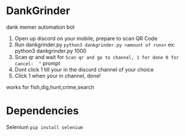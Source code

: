 # DankGrinder

dank memer automation bot

1. Open up discord on your mobile, prepare to scan QR Code
2. Run dankgrinder.py `python3 dankgrinder.py <amount of runs>` ex: python3 dankgrinder.py 1000
3. Scan qr and wait for `Scan qr and go to channel, 1 for done 0 for cancel:  "` prompt
4. Dont click 1 till your in the discord channel of your choice
5. Click 1 when your in channel, done!

works for fish,dig,hunt,crime,search

# Dependencies
Selenium `pip install selenium`
